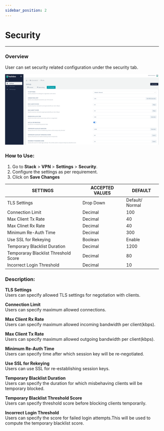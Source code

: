 ```yaml
---
sidebar_position: 2
---
```


# Security

---

### Overview

User can set security related configuration under the security tab.

![security](/img/gslb/security.png)  


### How to Use:
1. Go to **Stack** > **VPN** > **Settings** > **Security**.  
2. Configure the settings as per requirement.  
3. Click on **Save Changes**  


| SETTINGS                             | ACCEPTED VALUES | DEFAULT         |
|--------------------------------------|-----------------|-----------------|
| TLS Settings                         | Drop Down       | Default/ Normal |
| Connection Limit                     | Decimal         | 100             |
| Max Client Tx Rate                   | Decimal         | 40              |
| Max Clinet Rx Rate                   | Decimal         | 40              |
| Minimum Re-Auth Time                 | Decimal         | 300             |
| Use SSL for Rekeying                 | Boolean         | Enable          |
| Temporary Blacklist Duration         | Decimal         |  1200           |
| Temporaray Blacklist Threshold Score | Decimal         | 80              |
| Incorrect Login Threshold            | Decimal         | 10              |


### Description:

**TLS Settings**  
Users can specify allowed TLS settings for negotiation with clients.  

**Connection Limit**  
Users can specify maximum allowed connections.  

**Max Client Rx Rate**  
Users can specify maximum allowed incoming bandwidth per client(kbps).  

**Max Client Tx Rate**  
Users can specify maximum allowed outgoing bandwidth per client(kbps).  

**Minimum Re-Auth Time**  
Users can specify time after which session key will be re-negotiated.  

**Use SSL for Rekeying**  
Users can use SSL for re-establishing session keys.  

**Temporary Blacklist Duration**  
Users can specify the duration for which misbehaving clients will be temporary blocked.  

**Temporary Blacklist Threshold Score**  
Users can specify threshold score before blocking clients temporarily.  

**Incorrect Login Threshold**  
Users can specify the score for failed login attempts.This will be used to compute the temporary blacklist score.  